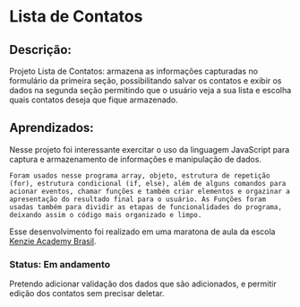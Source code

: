 # Lista de Contatos

 ## Descrição:
 <p> Projeto Lista de Contatos: armazena as informações capturadas no formulário da primeira seção, possibilitando salvar os contatos e exibir os dados na segunda seção permitindo que o usuário veja a sua lista e escolha quais contatos deseja que fique armazenado. </p>
 
 ## Aprendizados:

 <p> Nesse projeto foi interessante exercitar o uso da linguagem JavaScript para captura e armazenamento de informações e manipulação de dados. </br>
 
    Foram usados nesse programa array, objeto, estrutura de repetição (for), estrutura condicional (if, else), além de alguns comandos para acionar eventos, chamar funções e também criar elementos e orgazinar a apresentação do resultado final para o usuário. As Funções foram usadas também para dividir as etapas de funcionalidades do programa, deixando assim o código mais organizado e limpo.
 </p>
<p>
    Esse desenvolvimento foi realizado em uma maratona de aula da escola <a href="https://kenzie.com.br/">Kenzie Academy Brasil</a>.
</p>

### Status: Em andamento
<p> 
    Pretendo adicionar validação dos dados que são adicionados, e permitir edição dos contatos sem precisar deletar.
</p>

